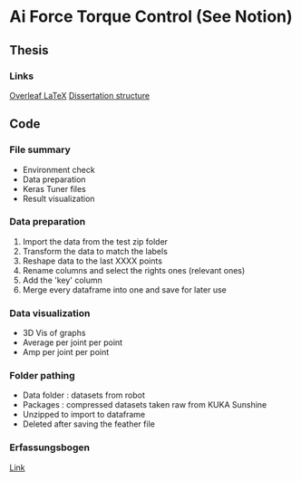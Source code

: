 # Ai Force Torque Control (See Notion)

## Thesis

### Links

[Overleaf LaTeX](https://www.overleaf.com/learn/latex/How_to_Write_a_Thesis_in_LaTeX_(Part_1)%3A_Basic_Structure)  
[Dissertation structure](https://gradcoach.com/dissertation-structure/)

## Code

### File summary

- Environment check
- Data preparation
- Keras Tuner files
- Result visualization

### Data preparation

1. Import the data from the test zip folder
2. Transform the data to match the labels
3. Reshape data to the last XXXX points
4. Rename columns and select the rights ones (relevant ones)
5. Add the 'key' column
6. Merge every dataframe into one and save for later use

### Data visualization

- 3D Vis of graphs
- Average per joint per point
- Amp per joint per point

### Folder pathing

- Data folder : datasets from robot
- Packages : compressed datasets taken raw from KUKA Sunshine
- Unzipped to import to dataframe
- Deleted after saving the feather file

### Erfassungsbogen

[Link](https://sci-intern.hm.edu/fk/forms/abschlussarbeiten.php?studgang=PAB)